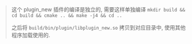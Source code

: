 

> 这个 plugin_new 插件的编译是独立的, 需要这样单独编译 `mkdir build && cd build && cmake .. && make -j4 && cd ..`
>
> 之后将 `build/bin/plugin/libplugin_new.so` 拷贝到对应目录中, 使用其他程序加载使用的.
>